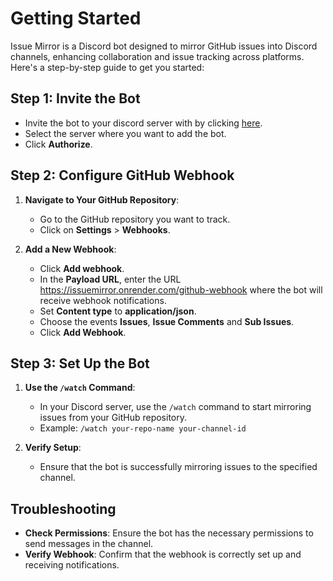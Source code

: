 # Getting Started

Issue Mirror is a Discord bot designed to mirror GitHub issues into Discord channels, enhancing collaboration and issue tracking across platforms. Here's a step-by-step guide to get you started:

## Step 1: Invite the Bot
   - Invite the bot to your discord server with by clicking [here](https://discord.com/oauth2/authorize?client_id=1343952118842916926&permissions=8&integration_type=0&scope=bot+applications.commands).
   - Select the server where you want to add the bot.
   - Click **Authorize**.

## Step 2: Configure GitHub Webhook

1. **Navigate to Your GitHub Repository**:
   - Go to the GitHub repository you want to track.
   - Click on **Settings** > **Webhooks**.

2. **Add a New Webhook**:
   - Click **Add webhook**.
   - In the **Payload URL**, enter the URL https://issuemirror.onrender.com/github-webhook where the bot will receive webhook notifications.
   - Set **Content type** to **application/json**.
   - Choose the events **Issues**, **Issue Comments** and **Sub Issues**.
   - Click **Add Webhook**.

## Step 3: Set Up the Bot

1. **Use the `/watch` Command**:
   - In your Discord server, use the `/watch` command to start mirroring issues from your GitHub repository.
   - Example: `/watch your-repo-name your-channel-id`

2. **Verify Setup**:
   - Ensure that the bot is successfully mirroring issues to the specified channel.

## Troubleshooting

- **Check Permissions**: Ensure the bot has the necessary permissions to send messages in the channel.
- **Verify Webhook**: Confirm that the webhook is correctly set up and receiving notifications.